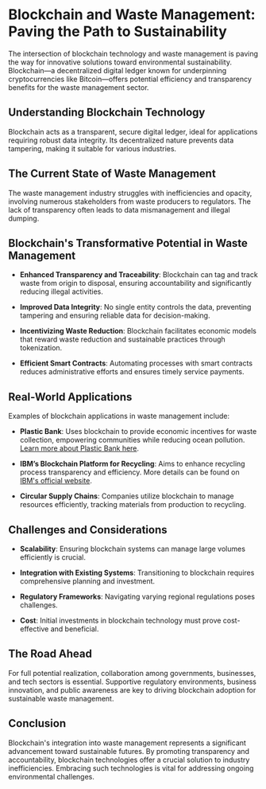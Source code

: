 # Blockchain and Waste Management: Paving the Path to Sustainability

The intersection of blockchain technology and waste management is paving the way for innovative solutions toward environmental sustainability. Blockchain—a decentralized digital ledger known for underpinning cryptocurrencies like Bitcoin—offers potential efficiency and transparency benefits for the waste management sector.

## Understanding Blockchain Technology

Blockchain acts as a transparent, secure digital ledger, ideal for applications requiring robust data integrity. Its decentralized nature prevents data tampering, making it suitable for various industries.

## The Current State of Waste Management

The waste management industry struggles with inefficiencies and opacity, involving numerous stakeholders from waste producers to regulators. The lack of transparency often leads to data mismanagement and illegal dumping.

## Blockchain's Transformative Potential in Waste Management

- **Enhanced Transparency and Traceability**: Blockchain can tag and track waste from origin to disposal, ensuring accountability and significantly reducing illegal activities.
  
- **Improved Data Integrity**: No single entity controls the data, preventing tampering and ensuring reliable data for decision-making.
  
- **Incentivizing Waste Reduction**: Blockchain facilitates economic models that reward waste reduction and sustainable practices through tokenization.
  
- **Efficient Smart Contracts**: Automating processes with smart contracts reduces administrative efforts and ensures timely service payments.

## Real-World Applications

Examples of blockchain applications in waste management include:

- **Plastic Bank**: Uses blockchain to provide economic incentives for waste collection, empowering communities while reducing ocean pollution. [Learn more about Plastic Bank here](https://plasticbank.com/).

- **IBM’s Blockchain Platform for Recycling**: Aims to enhance recycling process transparency and efficiency. More details can be found on [IBM's official website](https://www.ibm.com/blockchain/supply-chain).

- **Circular Supply Chains**: Companies utilize blockchain to manage resources efficiently, tracking materials from production to recycling.

## Challenges and Considerations

- **Scalability**: Ensuring blockchain systems can manage large volumes efficiently is crucial.
  
- **Integration with Existing Systems**: Transitioning to blockchain requires comprehensive planning and investment.
  
- **Regulatory Frameworks**: Navigating varying regional regulations poses challenges.
  
- **Cost**: Initial investments in blockchain technology must prove cost-effective and beneficial.

## The Road Ahead

For full potential realization, collaboration among governments, businesses, and tech sectors is essential. Supportive regulatory environments, business innovation, and public awareness are key to driving blockchain adoption for sustainable waste management.

## Conclusion

Blockchain's integration into waste management represents a significant advancement toward sustainable futures. By promoting transparency and accountability, blockchain technologies offer a crucial solution to industry inefficiencies. Embracing such technologies is vital for addressing ongoing environmental challenges.